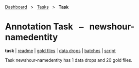 [Dashboard](../../index.md)  &nbsp; > &nbsp; [Tasks](../index.md)  &nbsp; > &nbsp; **Task** 

# Annotation Task &nbsp; ⎯ &nbsp; newshour-namedentity

**task** | [readme](readme.md) | [gold files](golds.md) | [data drops](drops/index.md) | [batches](batches.md) | [script](script.md) 

Task newshour-namedentity has 1 data drops and 20 gold files.

